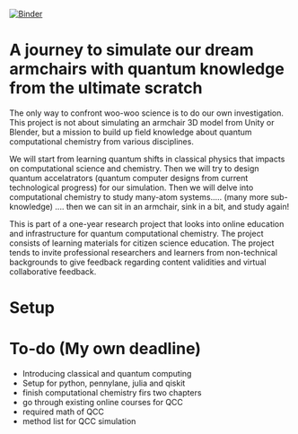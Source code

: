 [![Binder](https://mybinder.org/badge_logo.svg)](https://mybinder.org/v2/gh/pdflu/Armchair-Quantum/HEAD)

# A journey to simulate our dream armchairs with quantum knowledge from the ultimate scratch 
The only way to confront woo-woo science is to do our own investigation. This project is not about simulating an armchair 3D model from Unity or Blender, but a mission to build up field knowledge about quantum computational chemistry from various disciplines. 

We will start from learning quantum shifts in classical physics that impacts on computational science and chemistry. Then we will try to design quantum accelatrators (quantum computer designs from current technological progress) for our simulation. Then we will delve into computational chemistry to study many-atom systems.....  (many more sub-knowledge) .... then we can sit in an armchair, sink in a bit, and study again!

This is part of a one-year research project that looks into online education and infrastructure for quantum computational chemistry. The project consists of learning materials for citizen science education. The project tends to invite professional researchers and learners from non-technical backgrounds to give feedback regarding content validities and virtual collaborative feedback. 

# Setup

# To-do (My own deadline)

- Introducing classical and quantum computing 
- Setup for python, pennylane, julia and qiskit 
- finish computational chemistry firs two chapters 
- go through existing online courses for QCC
- required math of QCC
- method list for QCC simulation 
